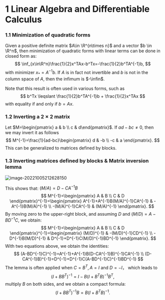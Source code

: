 # 1 Linear Algebra and Differentiable Calculus

### 1.1 Minimization of quadratic forms

Given a positive definite matrix $A\in \R^{n\times n}$ and a vector $b \in \R^n$, then minimization of quadratic forms with linear terms can be done in closed form as:
$$
\inf_{x\in\R^n}\frac{1}{2}x^TAx-b^Tx=-\frac{1}{2}b^TA^{-1}b,
$$
with minimizer $x_*=A^{-1}b$. If $A$ is in fact not invertible and $b$ is not in the column space of $A$, then the infimum is $-\infin$.

Note that this result is often used in various forms, such as
$$
b^Tx \leqslant \frac{1}{2}b^TA^{-1}b + \frac{1}{2}x^TAx
$$
with equality if and only if $b=Ax$.

### 1.2 Inverting a $2\times 2$ matrix

Let $M=\begin{pmatrix} a & b \\ c & d\end{pmatrix}$. If $ad-bc \ne 0$, then we may invert it as follows
$$
M^{-1}=\frac{1}{ad-bc}\begin{pmatrix}
d & -b \\
-c & a
\end{pmatrix}.
$$
This can be generalized to matrices defined by blocks.

### 1.3 Inverting matrices defined by blocks & Matrix inversion lemma

![image-20221005212628150](C:\Users\21156\AppData\Roaming\Typora\typora-user-images\image-20221005212628150.png)

This shows that: $(M/A)=D-CA^{-1}B$
$$
M^{-1}=\begin{pmatrix}
A & B \\
C & D
\end{pmatrix}^{-1}=\begin{pmatrix}
A^{-1}+A^{-1}B(M/A)^{-1}CA^{-1} & -A^{-1}B(M/A)^{-1} \\
-(M/A)^{-1}CA^{-1} & (M/A)^{-1}
\end{pmatrix}.
$$
By moving zero to the upper-right block, and assuming $D$ and $(M/D)=A-BD^{-1}C$, we obtain:
$$
M^{-1}=\begin{pmatrix}
A & B \\
C & D
\end{pmatrix}^{-1}=\begin{pmatrix}
(M/D)^{-1}  & -(M/D)^{-1}CD^{-1} \\
-D^{-1}B(M/D)^{-1} & D^{-1}+D^{-1}C(M/D)^{-1}BD^{-1}
\end{pmatrix}.
$$
With two equations above, we obtain the identities:
$$
(A-BD^{-1}C)^{-1}=A^{-1}+A^{-1}B(D-CA^{-1}B)^{-1}CA^{-1}  \\
(D-CA^{-1}B)^{-1}=D^{-1}+D^{-1}C(A-BD^{-1}C)^{-1}BD^{-1}
$$
The lemma is often applied when $C=B^T,A=I$ and $D=-I$， which leads to
$$
(I+BB^T)^{-1}=I-B(I+B^TB)^{-1}B^T,
$$
multiply $B$ on both sides, and we obtain a compact formula:
$$
(I+BB^T)^{-1}B=B(I+B^TB)^{-1}.
$$
